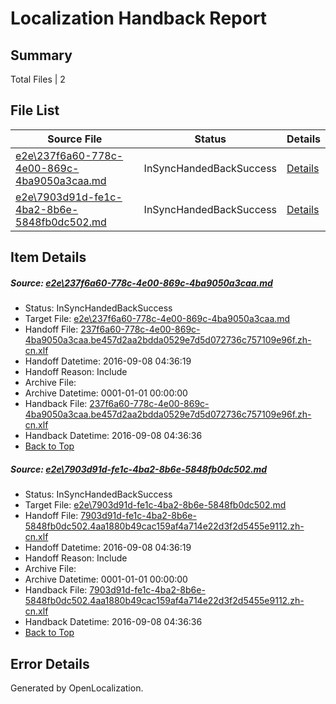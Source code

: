 # <a name='report-top'></a> Localization Handback Report

## Summary
 Total Files | 2

## File List
 Source File | Status | Details 
 ----------- | ------ | ------- 
 [e2e\237f6a60-778c-4e00-869c-4ba9050a3caa.md](https://github.com/OpenLocalizationTestOrg/ol-test0/blob/864a89859cb5afced905cb4eebd8adafc30ef6a4/e2e/237f6a60-778c-4e00-869c-4ba9050a3caa.md) | InSyncHandedBackSuccess | [Details](#b070e682cd59d49379e834cf59811c615fb244ff1)
 [e2e\7903d91d-fe1c-4ba2-8b6e-5848fb0dc502.md](https://github.com/OpenLocalizationTestOrg/ol-test0/blob/864a89859cb5afced905cb4eebd8adafc30ef6a4/e2e/7903d91d-fe1c-4ba2-8b6e-5848fb0dc502.md) | InSyncHandedBackSuccess | [Details](#0d3236e202ba5dbf89847bc9658e71043bb5ed9a2)

## Item Details
##### <a name='b070e682cd59d49379e834cf59811c615fb244ff1'></a> Source: [e2e\237f6a60-778c-4e00-869c-4ba9050a3caa.md](https://github.com/OpenLocalizationTestOrg/ol-test0/blob/864a89859cb5afced905cb4eebd8adafc30ef6a4/e2e/237f6a60-778c-4e00-869c-4ba9050a3caa.md)
* Status: InSyncHandedBackSuccess
* Target File: [e2e\237f6a60-778c-4e00-869c-4ba9050a3caa.md](https://github.com/OpenLocalizationTestOrg/ol-test0-zhcn/blob/393e52969bca4492834fd220adc1af72663c00b7/e2e/237f6a60-778c-4e00-869c-4ba9050a3caa.md)
* Handoff File: [237f6a60-778c-4e00-869c-4ba9050a3caa.be457d2aa2bdda0529e7d5d072736c757109e96f.zh-cn.xlf](https://github.com/OpenLocalizationTestOrg/ol-test0-handoff/blob/9fa4cef6bc3add44eea14da96a0d0e4f1eab206c/ol-handoff/OpenLocalizationTestOrg/ol-test0-zhcn/ci/ht/237f6a60-778c-4e00-869c-4ba9050a3caa.be457d2aa2bdda0529e7d5d072736c757109e96f.zh-cn.xlf)
* Handoff Datetime: 2016-09-08 04:36:19
* Handoff Reason: Include
* Archive File: 
* Archive Datetime: 0001-01-01 00:00:00
* Handback File: [237f6a60-778c-4e00-869c-4ba9050a3caa.be457d2aa2bdda0529e7d5d072736c757109e96f.zh-cn.xlf](https://github.com/OpenLocalizationTestOrg/ol-test0-handback/blob/02d078be48411cc6ee069f6555f2288d56d01b0b/ol-handback/OpenLocalizationTestOrg/ol-test0-zhcn/ci/ht/237f6a60-778c-4e00-869c-4ba9050a3caa.be457d2aa2bdda0529e7d5d072736c757109e96f.zh-cn.xlf)
* Handback Datetime: 2016-09-08 04:36:36
* [Back to Top](#report-top)

##### <a name='0d3236e202ba5dbf89847bc9658e71043bb5ed9a2'></a> Source: [e2e\7903d91d-fe1c-4ba2-8b6e-5848fb0dc502.md](https://github.com/OpenLocalizationTestOrg/ol-test0/blob/864a89859cb5afced905cb4eebd8adafc30ef6a4/e2e/7903d91d-fe1c-4ba2-8b6e-5848fb0dc502.md)
* Status: InSyncHandedBackSuccess
* Target File: [e2e\7903d91d-fe1c-4ba2-8b6e-5848fb0dc502.md](https://github.com/OpenLocalizationTestOrg/ol-test0-zhcn/blob/393e52969bca4492834fd220adc1af72663c00b7/e2e/7903d91d-fe1c-4ba2-8b6e-5848fb0dc502.md)
* Handoff File: [7903d91d-fe1c-4ba2-8b6e-5848fb0dc502.4aa1880b49cac159af4a714e22d3f2d5455e9112.zh-cn.xlf](https://github.com/OpenLocalizationTestOrg/ol-test0-handoff/blob/9fa4cef6bc3add44eea14da96a0d0e4f1eab206c/ol-handoff/OpenLocalizationTestOrg/ol-test0-zhcn/ci/ht/7903d91d-fe1c-4ba2-8b6e-5848fb0dc502.4aa1880b49cac159af4a714e22d3f2d5455e9112.zh-cn.xlf)
* Handoff Datetime: 2016-09-08 04:36:19
* Handoff Reason: Include
* Archive File: 
* Archive Datetime: 0001-01-01 00:00:00
* Handback File: [7903d91d-fe1c-4ba2-8b6e-5848fb0dc502.4aa1880b49cac159af4a714e22d3f2d5455e9112.zh-cn.xlf](https://github.com/OpenLocalizationTestOrg/ol-test0-handback/blob/02d078be48411cc6ee069f6555f2288d56d01b0b/ol-handback/OpenLocalizationTestOrg/ol-test0-zhcn/ci/ht/7903d91d-fe1c-4ba2-8b6e-5848fb0dc502.4aa1880b49cac159af4a714e22d3f2d5455e9112.zh-cn.xlf)
* Handback Datetime: 2016-09-08 04:36:36
* [Back to Top](#report-top)


## Error Details

Generated by OpenLocalization.
